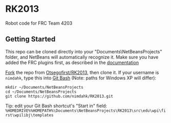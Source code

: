 RK2013
======
Robot code for FRC Team 4203

Getting Started
---------------
This repo can be cloned directly into your "Documents\NetBeansProjects" folder, and NetBeans will automatically recognize it.
Make sure you have added the FRC plugins first, as described in the [documentation](http://first.wpi.edu/FRC/frcjava.html)

[Fork](https://help.github.com/articles/fork-a-repo) the repo from
[Otsegofirst/RK2013](https://github.com/Otsegofirst/RK2013), then clone it. If your username is `nimdahk`, type this into
[Git Bash](http://git-scm.com/download/win) (Note: paths for Windows XP will differ):

    mkdir ~/Documents/NetBeansProjects
    cd ~/Documents/NetBeansProjects
    git clone https://github.com/nimdahk/RK2013.git


Tip: edit your Git Bash shortcut's "Start in" field:
`%HOMEDRIVE%%HOMEPATH%\Documents\NetBeansProjects\RK2013\src\edu\wpi\first\wpilibj\templates`
